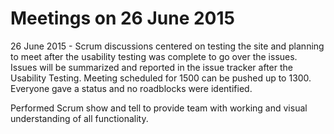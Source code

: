 # Meetings on 26 June 2015 #

26 June 2015 - Scrum discussions centered on testing the site and planning to meet after the usability testing was complete to go over the issues. Issues will be summarized and reported in the issue tracker after the Usability Testing. Meeting scheduled for 1500 can be pushed up to 1300.
Everyone gave a status and no roadblocks were identified.  

Performed Scrum show and tell to provide team with working and visual understanding of all functionality.

<need pic here>

